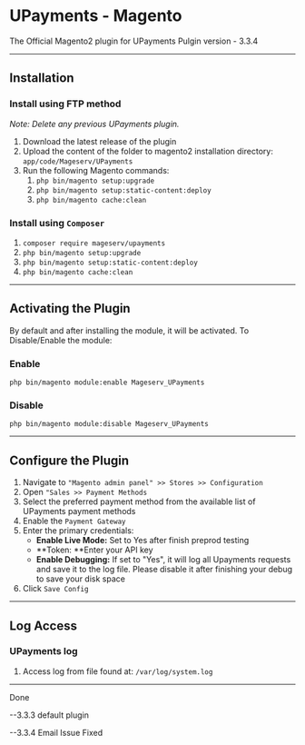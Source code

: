# UPayments - Magento

The Official Magento2 plugin for UPayments
Pulgin version - 3.3.4

---

## Installation

### Install using FTP method

*Note: Delete any previous UPayments plugin.*

1. Download the latest release of the plugin
2. Upload the content of the folder to magento2 installation directory: `app/code/Mageserv/UPayments`
3. Run the following Magento commands:
   1. `php bin/magento setup:upgrade`
   2. `php bin/magento setup:static-content:deploy`
   3. `php bin/magento cache:clean`

### Install using `Composer`

1. `composer require mageserv/upayments`
2. `php bin/magento setup:upgrade`
3. `php bin/magento setup:static-content:deploy`
4. `php bin/magento cache:clean`

---

## Activating the Plugin

By default and after installing the module, it will be activated.
To Disable/Enable the module:

### Enable

`php bin/magento module:enable Mageserv_UPayments`

### Disable

`php bin/magento module:disable Mageserv_UPayments`

---

## Configure the Plugin

1. Navigate to `"Magento admin panel" >> Stores >> Configuration`
2. Open `"Sales >> Payment Methods`
3. Select the preferred payment method from the available list of UPayments payment methods
4. Enable the `Payment Gateway`
5. Enter the primary credentials:
   - **Enable Live Mode:** Set to Yes after finish preprod testing
   - **Token: **Enter your API key
   - **Enable Debugging:** If set to "Yes", it will log all Upayments requests and save it to the log file. Please disable it after finishing your debug to save your disk space
6. Click `Save Config`

---

## Log Access

### UPayments log

1. Access log from file found at: `/var/log/system.log`

---

Done

--3.3.3
default plugin

--3.3.4
Email Issue Fixed